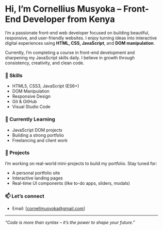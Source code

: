 # Hi, I’m Cornellius Musyoka – Front-End Developer from Kenya

I’m a passionate front-end web developer focused on building beautiful, responsive, and user-friendly websites. I enjoy turning ideas into interactive digital experiences using **HTML, CSS, JavaScript**, and **DOM manipulation**.

Currently, I’m completing a course in front-end development and sharpening my JavaScript skills daily. I believe in growth through consistency, creativity, and clean code.

### 🚀 Skills
- HTML5, CSS3, JavaScript (ES6+)
- DOM Manipulation
- Responsive Design
- Git & GitHub
- Visual Studio Code

### 🌱 Currently Learning
- JavaScript DOM projects
- Building a strong portfolio
- Freelancing and client work

### 💼 Projects
I’m working on real-world mini-projects to build my portfolio. Stay tuned for:
- A personal portfolio site
- Interactive landing pages
- Real-time UI components (like to-do apps, sliders, modals)

### 📫 Let’s connect
- Email: [cornellmusyoka@gmail.com]

---

*“Code is more than syntax – it’s the power to shape your future.”*
